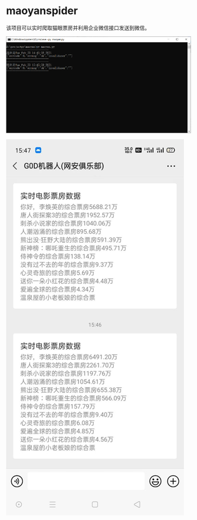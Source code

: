 # maoyanspider
该项目可以实时爬取猫眼票房并利用企业微信接口发送到微信。

![](https://github.com/byyanxia/maoyanspider/blob/main/yunxin.jpg)

![](https://github.com/byyanxia/maoyanspider/blob/main/result.jpg)
